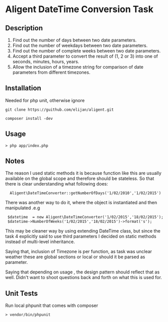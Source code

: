Aligent DateTime Conversion Task
================================


Description
----------------------------------

1. Find out the number of days between two date parameters.
2. Find out the number of weekdays between two date parameters.
3. Find out the number of complete weeks between two date parameters.
4. Accept a third parameter to convert the result of (1, 2 or 3) into one of seconds, minutes, hours, years.
5. Allow the inclusion of a timezone string for comparison of date parameters from different timezones.


Installation
---------------

Needed for php unit, otherwise ignore

    git clone https://guithub.com/elijan/aligent.git

    composer install -dev

Usage
---------------
    > php app/index.php

Notes
-------------------
The reason I used static methods it is because function like this  are usually available on the global scope and therefore should be stateless.
So that there is clear understanding what following does:

      Aligent\DateTimeConverter::getNumberOfDays('1/02/2010','1/02/2015')


There was another way to do it, where the object is instantiated  and then manipulated .e.g

     $datetime  = new Aligent\DateTimeConverter('1/02/2015','18/02/2015');
     $datetime->NumberOfWeeks('1/02/2015','18/02/2015')->format('s');

This may be cleaner way by using extending DateTime class, but since the task 4 explicitly said to use third parameters I decided on static methods instead of multi-level inheritance.

Saying that, inclusion of Timezone is per function, as task was unclear weather these are global sections or local or should it be parsed as parameter.

Saying that depending on usage , the design pattern should reflect that as well. Didn't want to shoot questions back and forth on what this is used for.


Unit Tests
----------------------
Run local phpunit that comes with composer

    > vendor/bin/phpunit
